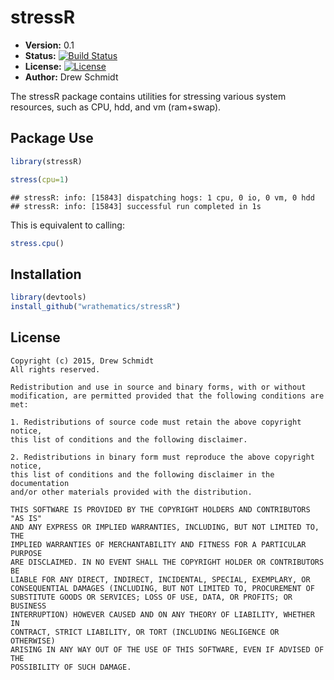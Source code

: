 # stressR 


* **Version:** 0.1
* **Status:** [![Build Status](https://travis-ci.org/shinra-dev/stressR.png)](https://travis-ci.org/shinra-dev/stressR) 
* **License:** [![License](http://img.shields.io/badge/license-BSD%202--Clause-orange.svg?style=flat)](http://opensource.org/licenses/BSD-2-Clause)
* **Author:** Drew Schmidt

The stressR package contains utilities for stressing various system
resources, such as CPU, hdd, and vm (ram+swap).



## Package Use


```r
library(stressR)

stress(cpu=1)
```

```
## stressR: info: [15843] dispatching hogs: 1 cpu, 0 io, 0 vm, 0 hdd
## stressR: info: [15843] successful run completed in 1s
```

This is equivalent to calling:

```r
stress.cpu()
```



## Installation

```r
library(devtools)
install_github("wrathematics/stressR")
```



## License

    Copyright (c) 2015, Drew Schmidt
    All rights reserved.
    
    Redistribution and use in source and binary forms, with or without
    modification, are permitted provided that the following conditions are met:
    
    1. Redistributions of source code must retain the above copyright notice,
    this list of conditions and the following disclaimer.
    
    2. Redistributions in binary form must reproduce the above copyright notice,
    this list of conditions and the following disclaimer in the documentation
    and/or other materials provided with the distribution.
    
    THIS SOFTWARE IS PROVIDED BY THE COPYRIGHT HOLDERS AND CONTRIBUTORS "AS IS"
    AND ANY EXPRESS OR IMPLIED WARRANTIES, INCLUDING, BUT NOT LIMITED TO, THE
    IMPLIED WARRANTIES OF MERCHANTABILITY AND FITNESS FOR A PARTICULAR PURPOSE
    ARE DISCLAIMED. IN NO EVENT SHALL THE COPYRIGHT HOLDER OR CONTRIBUTORS BE
    LIABLE FOR ANY DIRECT, INDIRECT, INCIDENTAL, SPECIAL, EXEMPLARY, OR
    CONSEQUENTIAL DAMAGES (INCLUDING, BUT NOT LIMITED TO, PROCUREMENT OF
    SUBSTITUTE GOODS OR SERVICES; LOSS OF USE, DATA, OR PROFITS; OR BUSINESS
    INTERRUPTION) HOWEVER CAUSED AND ON ANY THEORY OF LIABILITY, WHETHER IN
    CONTRACT, STRICT LIABILITY, OR TORT (INCLUDING NEGLIGENCE OR OTHERWISE)
    ARISING IN ANY WAY OUT OF THE USE OF THIS SOFTWARE, EVEN IF ADVISED OF THE
    POSSIBILITY OF SUCH DAMAGE.


